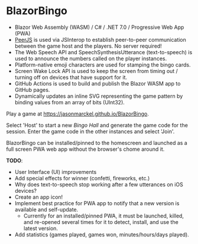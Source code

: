# BlazorBingo

* Blazor Web Assembly (WASM) / C# / .NET 7.0 / Progressive Web App (PWA)
* [PeerJS](https://peerjs.com/) is used via JSInterop to establish peer-to-peer communication between the game host and the players.  No server required!
* The Web Speech API and SpeechSynthesisUtterance (text-to-speech) is used to announce the numbers called on the player instances.
* Platform-native emoji characters are used for stamping the bingo cards.
* Screen Wake Lock API is used to keep the screen from timing out / turning off on devices that have support for it.
* GitHub Actions is used to build and publish the Blazor WASM app to GitHub pages.
* Dynamically updates an inline SVG representing the game pattern by binding values from an array of bits (UInt32).

Play a game at https://jasonmarckel.github.io/BlazorBingo.

Select 'Host' to start a new *Bingo Hall* and generate the game code for the session.  Enter the game code in the other instances and select 'Join'.

BlazorBingo can be installed/pinned to the homescreen and launched as a full screen PWA web app without the browser's chome around it.

**TODO**:
* User Interface (UI) improvements
* Add special effects for winner (confetti, fireworks, etc.)
* Why does text-to-speech stop working after a few utterances on iOS devices?
* Create an app icon!
* Implement best practice for PWA app to notify that a new version is available and self-update.
  * Currently for an installed/pinned PWA, it must be launched, killed, and re-opened several times for it to detect, install, and use the latest version.
* Add statistics (games played, games won, minutes/hours/days played).
